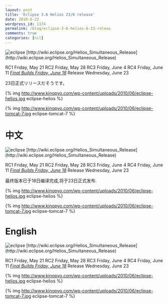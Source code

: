 ```yaml
---
layout: post
title: 'Eclipse 3.6 Helios 23/6 release'
date: 2010-6-22
wordpress_id: 1174
permalink: /blog/eclipse-3-6-helios-6-23-releas
comments: true
categories: [nil]
---
```

<img src="http://wiki.eclipse.org/skins/eclipsenova/eclipse.png" alt="eclipse" />
[http://wiki.eclipse.org/Helios_Simultaneous_Release](http://wiki.eclipse.org/Helios_Simultaneous_Release)

RC1 Friday, May 21
RC2 Friday, May 28
RC3 Friday, June 4
RC4 Friday, June 11
<a href="http://mirror.cc.vt.edu/pub/eclipse/technology/epp/downloads/release/helios/R/">*Final Builds Friday, June 18*</a>
Release Wednesday, June 23

23日正式リリースだそうです。

{% img http://www.kinopyo.com/wp-content/uploads/2010/06/eclipse-helios.jpg eclipse-helios %}

{% img http://www.kinopyo.com/wp-content/uploads/2010/06/eclipse-tomcat-7.jpg eclipse-tomcat-7 %}

# 中文
<img src="http://wiki.eclipse.org/skins/eclipsenova/eclipse.png" alt="eclipse" />
[http://wiki.eclipse.org/Helios_Simultaneous_Release](http://wiki.eclipse.org/Helios_Simultaneous_Release)

RC1 Friday, May 21
RC2 Friday, May 28
RC3 Friday, June 4
RC4 Friday, June 11
<a href="http://mirror.cc.vt.edu/pub/eclipse/technology/epp/downloads/release/helios/R/">*Final Builds Friday, June 18*</a>
Release Wednesday, June 23

最终版本已于18日编译完成,将于23日正式发布.

{% img http://www.kinopyo.com/wp-content/uploads/2010/06/eclipse-helios.jpg eclipse-helios %}

{% img http://www.kinopyo.com/wp-content/uploads/2010/06/eclipse-tomcat-7.jpg eclipse-tomcat-7 %}

# English

<img src="http://wiki.eclipse.org/skins/eclipsenova/eclipse.png" alt="eclipse" />
[http://wiki.eclipse.org/Helios_Simultaneous_Release](http://wiki.eclipse.org/Helios_Simultaneous_Release)

RC1 Friday, May 21
RC2 Friday, May 28
RC3 Friday, June 4
RC4 Friday, June 11
<a href="http://mirror.cc.vt.edu/pub/eclipse/technology/epp/downloads/release/helios/R/">*Final Builds Friday, June 18*</a>
Release Wednesday, June 23

{% img http://www.kinopyo.com/wp-content/uploads/2010/06/eclipse-helios.jpg eclipse-helios %}

{% img http://www.kinopyo.com/wp-content/uploads/2010/06/eclipse-tomcat-7.jpg eclipse-tomcat-7 %}

